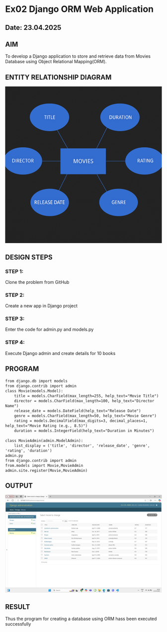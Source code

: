 # Ex02 Django ORM Web Application
## Date: 23.04.2025


## AIM
To develop a Django application to store and retrieve data from Movies Database using Object Relational Mapping(ORM).

## ENTITY RELATIONSHIP DIAGRAM
![alt text](<ChatGPT Image Apr 23, 2025, 02_38_39 PM.png>)





## DESIGN STEPS

### STEP 1:
Clone the problem from GitHub

### STEP 2:
Create a new app in Django project

### STEP 3:
Enter the code for admin.py and models.py

### STEP 4:
Execute Django admin and create details for 10 books

## PROGRAM
```
from django.db import models
from django.contrib import admin
class Movie(models.Model):
    title = models.CharField(max_length=255, help_text="Movie Title")
    director = models.CharField(max_length=100, help_text="Director Name")
    release_date = models.DateField(help_text="Release Date")
    genre = models.CharField(max_length=50, help_text="Movie Genre")
    rating = models.DecimalField(max_digits=3, decimal_places=1, help_text="Movie Rating (e.g., 8.5)")
    duration = models.IntegerField(help_text="Duration in Minutes")

class MovieAdmin(admin.ModelAdmin):
    list_display = ('title', 'director', 'release_date', 'genre', 'rating', 'duration')
admin.py
from django.contrib import admin
from.models import Movie,MovieAdmin
admin.site.register(Movie,MovieAdmin)

```



## OUTPUT
![output](<Screenshot 2025-04-23 142621.png>)



## RESULT
Thus the program for creating a database using ORM hass been executed successfully
